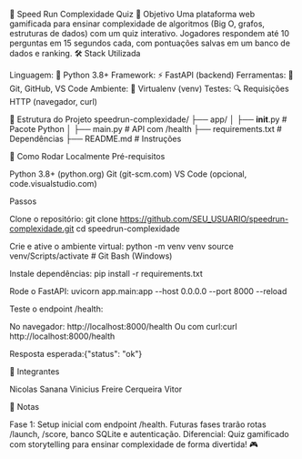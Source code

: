 🚀 Speed Run Complexidade Quiz
🎯 Objetivo
Uma plataforma web gamificada para ensinar complexidade de algoritmos (Big O, grafos, estruturas de dados) com um quiz interativo. Jogadores respondem até 10 perguntas em 15 segundos cada, com pontuações salvas em um banco de dados e ranking.
🛠️ Stack Utilizada

Linguagem: 🐍 Python 3.8+
Framework: ⚡ FastAPI (backend)
Ferramentas: 📂 Git, GitHub, VS Code
Ambiente: 🧪 Virtualenv (venv)
Testes: 🔍 Requisições HTTP (navegador, curl)

📂 Estrutura do Projeto
speedrun-complexidade/
├── app/
│   ├── __init__.py  # Pacote Python
│   ├── main.py      # API com /health
├── requirements.txt # Dependências
├── README.md       # Instruções

🚀 Como Rodar Localmente
Pré-requisitos

Python 3.8+ (python.org)
Git (git-scm.com)
VS Code (opcional, code.visualstudio.com)

Passos

Clone o repositório:
git clone https://github.com/SEU_USUARIO/speedrun-complexidade.git
cd speedrun-complexidade


Crie e ative o ambiente virtual:
python -m venv venv
source venv/Scripts/activate  # Git Bash (Windows)


Instale dependências:
pip install -r requirements.txt


Rode o FastAPI:
uvicorn app.main:app --host 0.0.0.0 --port 8000 --reload


Teste o endpoint /health:

No navegador: http://localhost:8000/health
Ou com curl:curl http://localhost:8000/health


Resposta esperada:{"status": "ok"}

👥 Integrantes

Nicolas Sanana
Vinicius Freire Cerqueira
Vitor

📝 Notas

Fase 1: Setup inicial com endpoint /health. Futuras fases trarão rotas /launch, /score, banco SQLite e autenticação.
Diferencial: Quiz gamificado com storytelling para ensinar complexidade de forma divertida! 🎮
